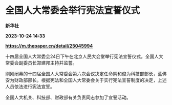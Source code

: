 # 全国人大常委会举行宪法宣誓仪式
**新华社**

**2023-10-24 14:33**

**https://m.thepaper.cn/detail/25045994**

十四届全国人大常委会24日下午在北京人民大会堂举行宪法宣誓仪式。全国人大常委会副委员长郑建邦主持并监誓。

刚刚闭幕的十四届全国人大常委会第六次会议决定任命阴和俊为科技部部长，蓝佛安为财政部部长。根据宪法和全国人大常委会关于实行宪法宣誓制度的决定，上述人员依法进行宪法宣誓。

全国人大机关、科技部、财政部有关负责同志参加了宣誓活动。